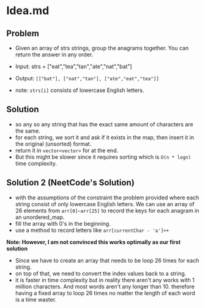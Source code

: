 # Idea.md

## Problem

- Given an array of strs strings, group the anagrams together.
  You can return the answer in any order.

- Input: strs = ["eat","tea","tan","ate","nat","bat"]
- Output: `[["bat"], ["nat","tan"], ["ate","eat","tea"]]`

- note: `strs[i]` consists of lowercase English letters.

## Solution

- so any so any string that has the exact same amount of characters are the same.
- for each string, we sort it and ask if it exists in the map,
  then insert it in the original (unsorted) format.
- return it in `vector<vector>` for at the end.
- But this might be slower since it requires sorting which is `O(n * logn)` time complexity.

## Solution 2 (NeetCode's Solution)

- with the assumptions of the constraint the problem provided
  where each string consist of only lowercase English letters.
  We can use an array of 26 elements from `arr[0]~arr[25]` to
  record the keys for each anagram in an unordered_map.
- fill the array with 0's in the beginning.
- use a method to record letters like `arr[currentChar - 'a']++`

**Note: However, I am not convinced this works optimally as our first solution**
- Since we have to create an array that needs to be loop 26 times for each string.
- on top of that, we need to convert the index values back to a string.
- it is faster in time complexity but in reality there aren't any works
  with 1 million characters. And most words aren't any longer than 10.
  therefore having a fixed array to loop 26 times no matter the length
  of each word is a time waster.

